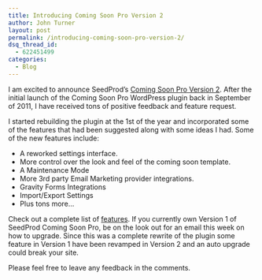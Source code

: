 ```yaml
---
title: Introducing Coming Soon Pro Version 2
author: John Turner
layout: post
permalink: /introducing-coming-soon-pro-version-2/
dsq_thread_id:
  - 622451499
categories:
  - Blog
---
```

I am excited to announce SeedProd’s [Coming Soon Pro Version 2][1]. After the initial launch of the Coming Soon Pro WordPress plugin back in September of 2011, I have received tons of positive feedback and feature request.

I started rebuilding the plugin at the 1st of the year and incorporated some of the features that had been suggested along with some ideas I had. Some of the new features include:

  * A reworked settings interface.
  * More control over the look and feel of the coming soon template.
  * A Maintenance Mode
  * More 3rd party Email Marketing provider integrations.
  * Gravity Forms Integrations
  * Import/Export Settings
  * Plus tons more…

Check out a complete list of [features][2]. If you currently own Version 1 of SeedProd Coming Soon Pro, be on the look out for an email this week on how to upgrade. Since this was a complete rewrite of the plugin some feature in Version 1 have been revamped in Version 2 and an auto upgrade could break your site.

Please feel free to leave any feedback in the comments.

 [1]: /pricing/
 [2]: /features/